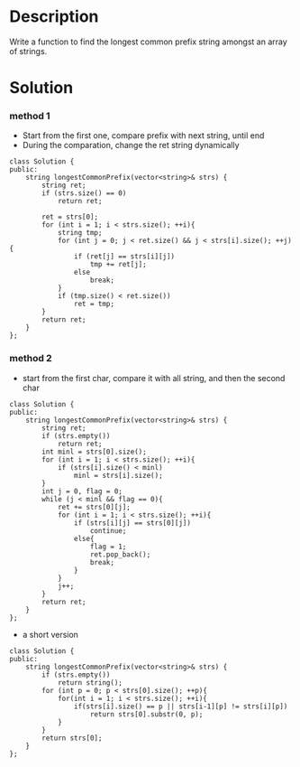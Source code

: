 # Description

Write a function to find the longest common prefix string amongst an array of strings.


# Solution

### method 1
- Start from the first one, compare prefix with next string, until end
- During the comparation, change the ret string dynamically

```
class Solution {
public:
    string longestCommonPrefix(vector<string>& strs) {
        string ret;
        if (strs.size() == 0)
            return ret;
        
        ret = strs[0];
        for (int i = 1; i < strs.size(); ++i){
            string tmp;
            for (int j = 0; j < ret.size() && j < strs[i].size(); ++j){
                if (ret[j] == strs[i][j])
                    tmp += ret[j];
                else
                    break;
            }
            if (tmp.size() < ret.size())
                ret = tmp;
        }
        return ret;
    }
};
```

### method 2
- start from the first char, compare it with all string, and then the second char
```
class Solution {
public:
    string longestCommonPrefix(vector<string>& strs) {
        string ret;
        if (strs.empty())
            return ret;
        int minl = strs[0].size();
        for (int i = 1; i < strs.size(); ++i){
            if (strs[i].size() < minl)
                minl = strs[i].size();
        }
        int j = 0, flag = 0;
        while (j < minl && flag == 0){
            ret += strs[0][j];
            for (int i = 1; i < strs.size(); ++i){
                if (strs[i][j] == strs[0][j])
                    continue;
                else{
                    flag = 1;
                    ret.pop_back();
                    break;
                }              
            }
            j++;
        }
        return ret;
    }
};
```
- a short version
```
class Solution {
public:
    string longestCommonPrefix(vector<string>& strs) {
        if (strs.empty())
            return string();
        for (int p = 0; p < strs[0].size(); ++p){
            for(int i = 1; i < strs.size(); ++i){
                if(strs[i].size() == p || strs[i-1][p] != strs[i][p])
                    return strs[0].substr(0, p);
            }
        }
        return strs[0];
    }
};
```
